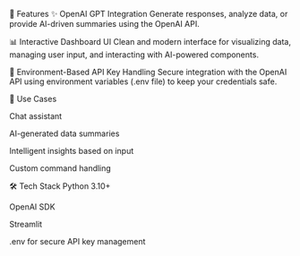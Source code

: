 🚀 Features
✨ OpenAI GPT Integration
Generate responses, analyze data, or provide AI-driven summaries using the OpenAI API.

📊 Interactive Dashboard UI
Clean and modern interface for visualizing data, managing user input, and interacting with AI-powered components.

🔐 Environment-Based API Key Handling
Secure integration with the OpenAI API using environment variables (.env file) to keep your credentials safe.

🧠 Use Cases

Chat assistant

AI-generated data summaries

Intelligent insights based on input

Custom command handling

🛠️ Tech Stack
Python 3.10+

OpenAI SDK

Streamlit

.env for secure API key management
